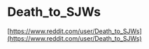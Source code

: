 # Death_to_SJWs

[https://www.reddit.com/user/Death_to_SJWs](https://www.reddit.com/user/Death_to_SJWs)